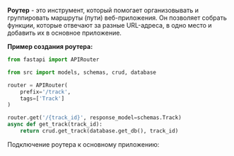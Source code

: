 **Роутер** - это инструмент, который помогает организовывать и группировать маршруты (пути) веб-приложения. Он позволяет собрать функции, которые отвечают за разные URL-адреса, в одно место и добавить их в основное приложение.

**Пример создания роутера:**

```Python
from fastapi import APIRouter

from src import models, schemas, crud, database

router = APIRouter(
	prefix='/track',
	tags=['Track']
)

router.get('/{track_id}', response_model=schemas.Track)
async def get_track(track_id):
	return crud.get_track(database.get_db(), track_id)
```

Подключение роутера к основному приложению:

```Pyt
```